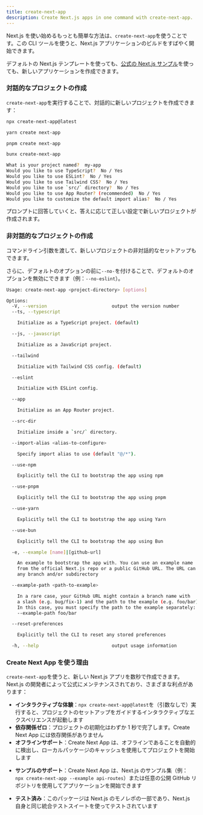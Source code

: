 ```yaml
---
title: create-next-app
description: Create Next.js apps in one command with create-next-app.
---
```


Next.js を使い始めるもっとも簡単な方法は、`create-next-app`を使うことです。この CLI ツールを使うと、Next.js アプリケーションのビルドをすばやく開始できます。

デフォルトの Next.js テンプレートを使っても、[公式の Next.js サンプル](https://github.com/vercel/next.js/tree/canary/examples)を使っても、新しいアプリケーションを作成できます。

### 対話的なプロジェクトの作成

`create-next-app`を実行することで、対話的に新しいプロジェクトを作成できます：

```bash title="Terminal"
npx create-next-app@latest
```

```bash title="Terminal"
yarn create next-app
```

```bash title="Terminal"
pnpm create next-app
```

```bash title="Terminal"
bunx create-next-app
```

```bash title="Terminal"
What is your project named?  my-app
Would you like to use TypeScript?  No / Yes
Would you like to use ESLint?  No / Yes
Would you like to use Tailwind CSS?  No / Yes
Would you like to use `src/` directory?  No / Yes
Would you like to use App Router? (recommended)  No / Yes
Would you like to customize the default import alias?  No / Yes
```

プロンプトに回答していくと、答えに応じて正しい設定で新しいプロジェクトが作成されます。

### 非対話的なプロジェクトの作成

コマンドライン引数を渡して、新しいプロジェクトの非対話的なセットアップもできます。

さらに、デフォルトのオプションの前に`--no-`を付けることで、デフォルトのオプションを無効にできます（例：`--no-eslint`）。

```bash title="Terminal"
Usage: create-next-app <project-directory> [options]

Options:
  -V, --version                        output the version number
  --ts, --typescript

    Initialize as a TypeScript project. (default)

  --js, --javascript

    Initialize as a JavaScript project.

  --tailwind

    Initialize with Tailwind CSS config. (default)

  --eslint

    Initialize with ESLint config.

  --app

    Initialize as an App Router project.

  --src-dir

    Initialize inside a `src/` directory.

  --import-alias <alias-to-configure>

    Specify import alias to use (default "@/*").

  --use-npm

    Explicitly tell the CLI to bootstrap the app using npm

  --use-pnpm

    Explicitly tell the CLI to bootstrap the app using pnpm

  --use-yarn

    Explicitly tell the CLI to bootstrap the app using Yarn

  --use-bun

    Explicitly tell the CLI to bootstrap the app using Bun

  -e, --example [name]|[github-url]

    An example to bootstrap the app with. You can use an example name
    from the official Next.js repo or a public GitHub URL. The URL can use
    any branch and/or subdirectory

  --example-path <path-to-example>

    In a rare case, your GitHub URL might contain a branch name with
    a slash (e.g. bug/fix-1) and the path to the example (e.g. foo/bar).
    In this case, you must specify the path to the example separately:
    --example-path foo/bar

  --reset-preferences

    Explicitly tell the CLI to reset any stored preferences

  -h, --help                           output usage information
```

### Create Next App を使う理由

`create-next-app`を使うと、新しい Next.js アプリを数秒で作成できます。Next.js の開発者によって公式にメンテナンスされており、さまざまな利点があります：

- **インタラクティブな体験**：`npx create-next-app@latest`を（引数なしで）実行すると、プロジェクトのセットアップをガイドするインタラクティブなエクスペリエンスが起動します
- **依存関係ゼロ**：プロジェクトの初期化はわずか 1 秒で完了します。Create Next App には依存関係がありません
- **オフラインサポート**：Create Next App は、オフラインであることを自動的に検出し、ローカルパッケージのキャッシュを使用してプロジェクトを開始します
<!-- textlint-disable -->
- **サンプルのサポート**：Create Next App は、Next.js のサンプル集（例： `npx create-next-app --example api-routes`）または任意の公開 GitHub リポジトリを使用してアプリケーションを開始できます
<!-- textlint-enable -->
- **テスト済み**：このパッケージは Next.js のモノレポの一部であり、Next.js 自身と同じ統合テストスイートを使ってテストされています
